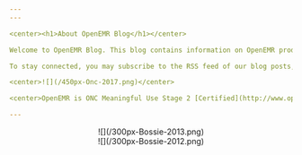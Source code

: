 ```yaml
---
---

<center><h1>About OpenEMR Blog</h1></center>

Welcome to OpenEMR Blog. This blog contains information on OpenEMR products and events, including OpenEMR open-source product announcements, community events, and community news.

To stay connected, you may subscribe to the RSS feed of our blog posts, or follow us on Twitter (@openemr). You are welcome to watch our software development and contribute to our project on Github (@openemr). For more information about OpenEMR, please visit our home page at https://www.open-emr.org.

<center>![](/450px-Onc-2017.png)</center>

<center>OpenEMR is ONC Meaningful Use Stage 2 [Certified](http://www.open-emr.org/wiki/images/0/04/OpenEMR_Complete_EHR_2014_Edition_Cert.pdf) as a Complete EHR.</center>

---
```


<center>![](/300px-Bossie-2013.png)</center>

<center>![](/300px-Bossie-2012.png)</center>
